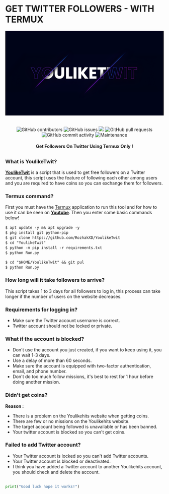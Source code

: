 # GET TWITTER FOLLOWERS - WITH TERMUX
<div align="center">
  <img src="Data/Youliketwit.png">
  <br>
  <br>
  <p>
    <img alt="GitHub contributors" src="https://img.shields.io/github/contributors/rozhakxd/YoulikeTwit">
    <img alt="GitHub issues" src="https://img.shields.io/github/issues/rozhakxd/YoulikeTwit">
    <img src="https://img.shields.io/badge/PRs-welcome-brightgreen.svg?style=shields">
    <img alt="GitHub pull requests" src="https://img.shields.io/github/issues-pr/rozhakxd/YoulikeTwit">
    <img alt="GitHub commit activity" src="https://img.shields.io/github/commit-activity/m/rozhakxd/YoulikeTwit">
    <img alt="Maintenance" src="https://img.shields.io/maintenance/no/2023">
  </p>
  <h4> Get Followers On Twitter Using Termux Only ! </h4>
</div>

##

### What is YoulikeTwit?
[**YoulikeTwit**](https://github.com/RozhakXD/YoulikeTwit) is a script that is used to get free followers on a Twitter account, this script uses the feature of following each other among users and you are required to have coins so you can exchange them for followers.

### Termux command?
First you must have the [Termux](https://f-droid.org/repo/com.termux_118.apk) application to run this tool and for how to use it can be seen on [**Youtube**](https://youtu.be/ZE4qk92wpuU). Then you enter some basic commands below!
```
$ apt update -y && apt upgrade -y
$ pkg install git python-pip
$ git clone https://github.com/RozhakXD/YoulikeTwit
$ cd "YoulikeTwit"
$ python -m pip install -r requirements.txt
$ python Run.py
```

```
$ cd "$HOME/YoulikeTwit" && git pul
$ python Run.py
```

### How long will it take followers to arrive?
This script takes 1 to 3 days for all followers to log in, this process can take longer if the number of users on the website decreases. 

### Requirements for logging in?

- Make sure the Twitter account username is correct.
- Twitter account should not be locked or private.

### What if the account is blocked?

- Don't use the account you just created, if you want to keep using it, you can wait 1-3 days.
- Use a delay of more than 60 seconds.
- Make sure the account is equipped with two-factor authentication, email, and phone number.
- Don't do too much follow missions, it's best to rest for 1 hour before doing another mission.

### Didn't get coins?

**Reason :**
- There is a problem on the Youlikehits website when getting coins.
- There are few or no missions on the Youlikehits website.
- The target account being followed is unavailable or has been banned.
- Your twitter account is blocked so you can't get coins.

### Failed to add Twitter account?

- Your Twitter account is locked so you can't add Twitter accounts.
- Your Twitter account is blocked or deactivated.
- I think you have added a Twitter account to another Youlikehits account, you should check and delete the account.

##
```python
print("Good luck hope it works!")
```
##
